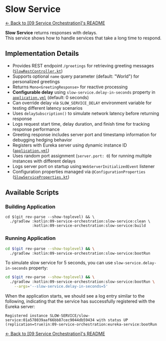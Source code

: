 # Slow Service

[← Back to \[09 Service Orchestration\]'s README](../customer-service/README.md)

**Slow Service** returns responses with delays.\
This service shows how to handle services that take a long time to respond.

## Implementation Details

- Provides REST endpoint `/greetings` for retrieving greeting messages ([`SlowRestController.kt`](src/main/kotlin/com/fResult/orchestration/SlowRestController.kt))
- Supports optional `name` query parameter (default: "World") for personalized greetings
- Returns `Mono<GreetingResponse>` for reactive processing
- **Configurable delay** using `slow-service.delay-in-seconds` property in [`application.yml`](src/main/resources/application.yml) (default: 0 seconds)
- Can override delay via `SLOW_SERVICE_DELAY` environment variable for testing different latency scenarios
- Uses `delaySubscription()` to simulate network latency before returning response
- Logs request start time, delay duration, and finish time for tracking response performance
- Greeting response includes server port and timestamp information for debugging hedging behavior
- Registers with Eureka server using dynamic instance ID ([`application.yml`](src/main/resources/application.yml))
- Uses random port assignment (`server.port: 0`) for running multiple instances with different delays
- Logs server port on startup using `WebServerInitializedEvent` listener
- Configuration properties managed via `@ConfigurationProperties` ([`SlowServiceProperties.kt`](src/main/kotlin/com/fResult/orchestration/SlowServiceProperties.kt))

## Available Scripts

### Building Application

```shell
cd $(git rev-parse --show-toplevel) && \
  ./gradlew :kotlin:09-service-orchestration:slow-service:clean \
            :kotlin:09-service-orchestration:slow-service:build
```

### Running Application

```bash
cd $(git rev-parse --show-toplevel) && \
  ./gradlew :kotlin:09-service-orchestration:slow-service:bootRun
```

To simulate slow service for 5 seconds, you can use `slow-service.delay-in-seconds` property:

```bash
cd $(git rev-parse --show-toplevel) && \
  ./gradlew :kotlin:09-service-orchestration:slow-service:bootRun \
    --args='--slow-service.delay-in-seconds=5'
```

When the application starts, we should see a log entry similar to the following, indicating that the service has successfully registered with the Eureka server:

```console
Registered instance SLOW-SERVICE/slow-service:01a578039aaf66bb87cec9044db59434 with status UP (replication=true)in:09-service-orchestration:eureka-service:bootRun
```

[← Back to \[09 Service Orchestration\]'s README](../customer-service/README.md)

